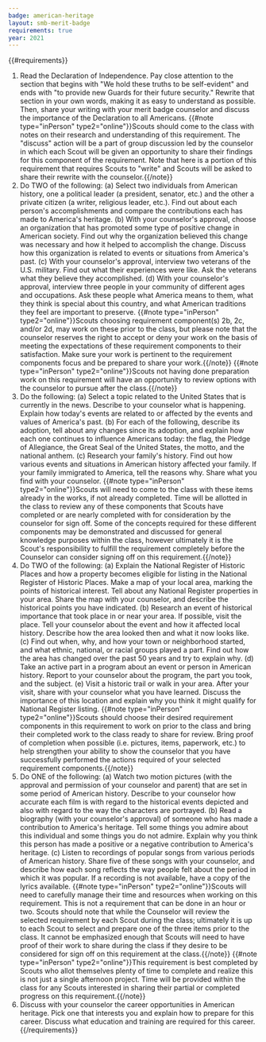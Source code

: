```yaml
---
badge: american-heritage
layout: smb-merit-badge
requirements: true
year: 2021
---
```


{{#requirements}}
1. Read the Declaration of Independence. Pay close attention to the section that begins with "We hold these truths to be self-evident" and ends with "to provide new Guards for their future security." Rewrite that section in your own words, making it as easy to understand as possible. Then, share your writing with your merit badge counselor and discuss the importance of the Declaration to all Americans.
    {{#note type="inPerson" type2="online"}}Scouts should come to the class with notes on their research and understanding of this requirement. The "discuss" action will be a part of group discussion led by the counselor in which each Scout will be given an opportunity to share their findings for this component of the requirement. Note that here is a portion of this requirement that requires Scouts to "write" and Scouts will be asked to share their rewrite with the counselor.{{/note}}
2. Do TWO of the following:
    (a) Select two individuals from American history, one a political leader (a president, senator, etc.) and the other a private citizen (a writer, religious leader, etc.). Find out about each person's accomplishments and compare the contributions each has made to America's heritage.
    (b) With your counselor's approval, choose an organization that has promoted some type of positive change in American society. Find out why the organization believed this change was necessary and how it helped to accomplish the change. Discuss how this organization is related to events or situations from America's past.
    (c) With your counselor's approval, interview two veterans of the U.S. military. Find out what their experiences were like. Ask the veterans what they believe they accomplished.
    (d) With your counselor's approval, interview three people in your community of different ages and occupations. Ask these people what America means to them, what they think is special about this country, and what American traditions they feel are important to preserve.
    {{#note type="inPerson" type2="online"}}Scouts choosing requirement component(s) 2b, 2c, and/or 2d, may work on these prior to the class, but please note that the counselor reserves the right to accept or deny your work on the basis of meeting the expectations of these requirement components to their satisfaction. Make sure your work is pertinent to the requirement components focus and be prepared to share your work.{{/note}}
    {{#note type="inPerson" type2="online"}}Scouts not having done preparation work on this requirement will have an opportunity to review options with the counselor to pursue after the class.{{/note}}
3. Do the following:
    (a) Select a topic related to the United States that is currently in the news. Describe to your counselor what is happening. Explain how today's events are related to or affected by the events and values of America's past.
    (b) For each of the following, describe its adoption, tell about any changes since its adoption, and explain how each one continues to influence Americans today: the flag, the Pledge of Allegiance, the Great Seal of the United States, the motto, and the national anthem.
    (c) Research your family's history. Find out how various events and situations in American history affected your family. If your family immigrated to America, tell the reasons why. Share what you find with your counselor.
    {{#note type="inPerson" type2="online"}}Scouts will need to come to the class with these items already in the works, if not already completed. Time will be allotted in the class to review any of these components that Scouts have completed or are nearly completed with for consideration by the counselor for sign off. Some of the concepts required for these different components may be demonstrated and discussed for general knowledge purposes within the class, however ultimately it is the Scout's responsibility to fulfill the requirement completely before the Counselor can consider signing off on this requirement.{{/note}}
4. Do TWO of the following:
    (a) Explain the National Register of Historic Places and how a property becomes eligible for listing in the National Register of Historic Places. Make a map of your local area, marking the points of historical interest. Tell about any National Register properties in your area. Share the map with your counselor, and describe the historical points you have indicated.
    (b) Research an event of historical importance that took place in or near your area. If possible, visit the place. Tell your counselor about the event and how it affected local history. Describe how the area looked then and what it now looks like.
    (c) Find out when, why, and how your town or neighborhood started, and what ethnic, national, or racial groups played a part. Find out how the area has changed over the past 50 years and try to explain why.
    (d) Take an active part in a program about an event or person in American history. Report to your counselor about the program, the part you took, and the subject.
    (e) Visit a historic trail or walk in your area. After your visit, share with your counselor what you have learned. Discuss the importance of this location and explain why you think it might qualify for National Register listing.
    {{#note type="inPerson" type2="online"}}Scouts should choose their desired requirement components in this requirement to work on prior to the class and bring their completed work to the class ready to share for review. Bring proof of completion when possible (i.e. pictures, items, paperwork, etc.) to help strengthen your ability to show the counselor that you have successfully performed the actions required of your selected requirement components.{{/note}}
5. Do ONE of the following:
    (a) Watch two motion pictures (with the approval and permission of your counselor and parent) that are set in some period of American history. Describe to your counselor how accurate each film is with regard to the historical events depicted and also with regard to the way the characters are portrayed.
    (b) Read a biography (with your counselor's approval) of someone who has made a contribution to America's heritage. Tell some things you admire about this individual and some things you do not admire. Explain why you think this person has made a positive or a negative contribution to America's heritage.
    (c) Listen to recordings of popular songs from various periods of American history. Share five of these songs with your counselor, and describe how each song reflects the way people felt about the period in which it was popular. If a recording is not available, have a copy of the lyrics available.
    {{#note type="inPerson" type2="online"}}Scouts will need to carefully manage their time and resources when working on this requirement. This is not a requirement that can be done in an hour or two. Scouts should note that while the Counselor will review the selected requirement by each Scout during the class; ultimately it is up to each Scout to select and prepare one of the three items prior to the class. It cannot be emphasized enough that Scouts will need to have proof of their work to share during the class if they desire to be considered for sign off on this requirement at the class.{{/note}}
	{{#note type="inPerson" type2="online"}}This requirement is best completed by Scouts who allot themselves plenty of time to complete and realize this is not just a single afternoon project. Time will be provided within the class for any Scouts interested in sharing their partial or completed progress on this requirement.{{/note}}
6. Discuss with your counselor the career opportunities in American heritage. Pick one that interests you and explain how to prepare for this career. Discuss what education and training are required for this career.
{{/requirements}}
